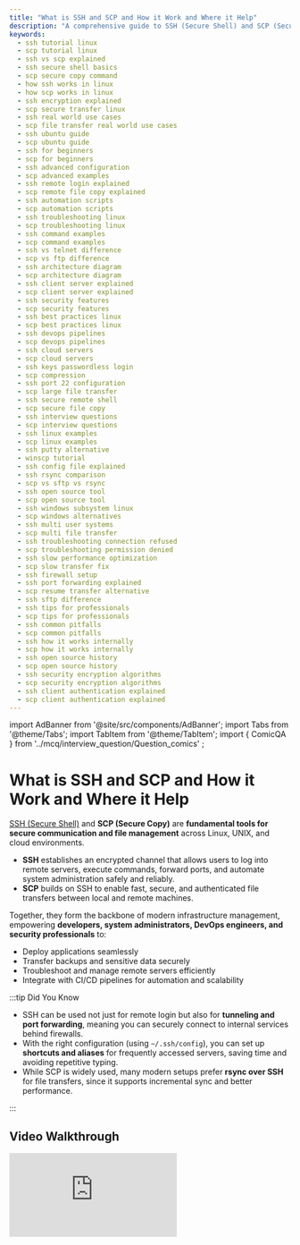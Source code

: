 ```yaml
---
title: "What is SSH and SCP and How it Work and Where it Help"
description: "A comprehensive guide to SSH (Secure Shell) and SCP (Secure Copy), explaining how they work, their architecture, commands, best practices, troubleshooting, and real-world use cases for developers, system administrators, and DevOps engineers."
keywords:
  - ssh tutorial linux
  - scp tutorial linux
  - ssh vs scp explained
  - ssh secure shell basics
  - scp secure copy command
  - how ssh works in linux
  - how scp works in linux
  - ssh encryption explained
  - scp secure transfer linux
  - ssh real world use cases
  - scp file transfer real world use cases
  - ssh ubuntu guide
  - scp ubuntu guide
  - ssh for beginners
  - scp for beginners
  - ssh advanced configuration
  - scp advanced examples
  - ssh remote login explained
  - scp remote file copy explained
  - ssh automation scripts
  - scp automation scripts
  - ssh troubleshooting linux
  - scp troubleshooting linux
  - ssh command examples
  - scp command examples
  - ssh vs telnet difference
  - scp vs ftp difference
  - ssh architecture diagram
  - scp architecture diagram
  - ssh client server explained
  - scp client server explained
  - ssh security features
  - scp security features
  - ssh best practices linux
  - scp best practices linux
  - ssh devops pipelines
  - scp devops pipelines
  - ssh cloud servers
  - scp cloud servers
  - ssh keys passwordless login
  - scp compression
  - ssh port 22 configuration
  - scp large file transfer
  - ssh secure remote shell
  - scp secure file copy
  - ssh interview questions
  - scp interview questions
  - ssh linux examples
  - scp linux examples
  - ssh putty alternative
  - winscp tutorial
  - ssh config file explained
  - ssh rsync comparison
  - scp vs sftp vs rsync
  - ssh open source tool
  - scp open source tool
  - ssh windows subsystem linux
  - scp windows alternatives
  - ssh multi user systems
  - scp multi file transfer
  - ssh troubleshooting connection refused
  - scp troubleshooting permission denied
  - ssh slow performance optimization
  - scp slow transfer fix
  - ssh firewall setup
  - ssh port forwarding explained
  - scp resume transfer alternative
  - ssh sftp difference
  - ssh tips for professionals
  - scp tips for professionals
  - ssh common pitfalls
  - scp common pitfalls
  - ssh how it works internally
  - scp how it works internally
  - ssh open source history
  - scp open source history
  - ssh security encryption algorithms
  - scp security encryption algorithms
  - ssh client authentication explained
  - scp client authentication explained
---
```


import AdBanner from '@site/src/components/AdBanner';
import Tabs from '@theme/Tabs';
import TabItem from '@theme/TabItem';
import { ComicQA } from '../mcq/interview_question/Question_comics' ;

# What is SSH and SCP and How it Work and Where it Help

[SSH (Secure Shell)](https://www.openssh.com/) and **SCP (Secure Copy)** are **fundamental tools for secure communication and file management** across Linux, UNIX, and cloud environments.

* **SSH** establishes an encrypted channel that allows users to log into remote servers, execute commands, forward ports, and automate system administration safely and reliably.
* **SCP** builds on SSH to enable fast, secure, and authenticated file transfers between local and remote machines.

Together, they form the backbone of modern infrastructure management, empowering **developers, system administrators, DevOps engineers, and security professionals** to:

* Deploy applications seamlessly
* Transfer backups and sensitive data securely
* Troubleshoot and manage remote servers efficiently
* Integrate with CI/CD pipelines for automation and scalability

:::tip Did You Know
* SSH can be used not just for remote login but also for **tunneling and port forwarding**, meaning you can securely connect to internal services behind firewalls.
* With the right configuration (using `~/.ssh/config`), you can set up **shortcuts and aliases** for frequently accessed servers, saving time and avoiding repetitive typing.
* While SCP is widely used, many modern setups prefer **rsync over SSH** for file transfers, since it supports incremental sync and better performance.

:::

<div>
    <AdBanner />
</div>


## Video Walkthrough

<Tabs>
<TabItem value="video1" label="SSH & SCP Basics">
<div style={{ position: 'relative', paddingBottom: '56.25%', height: 0, overflow: 'hidden' }}>
  <iframe
    src="https://www.youtube.com/embed/3wp_KeTnbi8"
    title="How SSH and SCP Works"
    style={{ position: 'absolute', top: 0, left: 0, width: '100%', height: '100%' }}
    frameBorder="0"
    allow="accelerometer; autoplay; clipboard-write; encrypted-media; gyroscope; picture-in-picture"
    allowFullScreen
  />
</div>
</TabItem>

<TabItem value="playlist" label="How GPU Works">
  <div style={{ position: 'relative', paddingBottom: '56.25%', height: 0, overflow: 'hidden' }}>
  <iframe
    src="https://www.youtube.com/embed/2jtmDTQbYf4"
    title="How GPU Works Playlist"
    style={{ position: 'absolute', top: 0, left: 0, width: '100%', height: '100%' }}
    frameBorder="0"
    allow="accelerometer; autoplay; clipboard-write; encrypted-media; gyroscope; picture-in-picture"
    allowFullScreen
  />
</div>
</TabItem>
</Tabs>

<div>
  <AdBanner />
</div>

---

# Table of Contents – SSH & SCP Guide
1. [Introduction: Why SSH & SCP?](#section-1-why-we-need-ssh-and-scp)
   - [Why secure remote access matters](#why-secure-remote-access-matters)
   - [What is SSH?](#what-is-ssh)
   - [What is SCP?](#what-is-scp)
   - [Real-world use cases](#real-world-use-cases)

2. [Step 1: SSH – Secure Remote Login](#section-2-ssh--secure-remote-login)

3. [Step 2: Pro SSH Usage](#section-3-pro-ssh-usage)
   - [Using a custom port](#using-a-custom-port)
   - [Running a remote command](#running-a-remote-command)
   - [Automating with SSH keys](#automating-with-ssh-keys)

4. [Step 3: SCP – Secure File Transfer](#section-4-scp--secure-file-transfer)
   - [Syntax](#syntax)
   - [Upload a file to remote](#upload-a-file-to-remote)
   - [Download from remote](#download-from-remote)
   - [Copy entire project folder](#copy-entire-project-folder)

5. [Step 4: Best Practices & Troubleshooting](#section-5-best-practices--troubleshooting)

6. [SSH vs SCP vs Alternatives](#section-6-ssh-vs-scp-vs-alternatives)

7. [Architecture Diagram](#section-7-architecture-diagram)

8. [FAQ](#faq)

9. [Expert Insight and What’s Next](#expert-insight-and-whats-next)
---

## Section 1: Why We Need SSH and SCP

In the early days of computing, administrators and developers had to be **physically present** at the machine to interact with it. As organizations grew and computer systems became distributed across offices, data centers, and later, the cloud, this approach became impractical.

###### Why secure remote access matters

**Remote access** was the solution. It allows a user to connect to a computer or server from anywhere in the world
 and:
* Manage systems without being physically present.
* Fix issues and deploy applications in real time.
* Access resources (databases, storage, or applications) that are hosted elsewhere.
* Support distributed teams working across different geographies.

Without remote access, every software update, server restart, or configuration change would require someone to **be on-site at the machine** a serious bottleneck in today’s fast-moving IT and cloud environments.

Before SSH, administrators used [Telnet](https://en.wikipedia.org/wiki/Telnet) and FTP, which transmitted everything including passwords in plain text. Any attacker on the same network could **sniff traffic and steal credentials**. Usernames, passwords, and even session data were exposed, making it easy for attackers to intercept and steal sensitive information.

This security gap created the need for a **safer alternative** and that’s where **SSH (Secure Shell)** came in. By adding **encryption, authentication, and integrity checks**, SSH made remote access secure, reliable, and scalabl


:::tip ssh  solve
SSH solved this by introducing **encryption, authentication, and integrity checks**, making it the de-facto standard for remote access.
:::

###### What is SSH?

SSH (Secure Shell) is a cryptographic network protocol that establishes a secure, encrypted session between a client and a server. 
It ensures that all communication—including commands, data, and authentication credentials is protected from eavesdropping, tampering, or impersonation.

SSH allows you to:
- Log into remote servers as if you were physically present.
- Execute administrative commands securely on remote machines.
- Forward or tunnel network traffic, providing secure access to internal services behind firewalls.
- Automate DevOps workflows using SSH keys, eliminating repetitive password entry in scripts and CI/CD pipelines.

:::caution just for information

*SSH was developed by ***Tatu Ylönen in 1995*** at the ***Helsinki University of Technology***, Finland, in response to growing security concerns over the use of Telnet and rlogin, which transmitted credentials in plain text.*

> **Today, it is the industry-standard protocol for secure remote administration across Linux, UNIX, and cloud environments.**
- More details: [RFC 4251 – The Secure Shell Protocol Architecture](https://www.rfc-editor.org/rfc/rfc4251).
:::

<div>
  <AdBanner />
</div>


###### What is SCP?

**SCP (Secure Copy Protocol)** is a command-line tool for **secure file transfer** between local and remote systems. Unlike older protocols like FTP, SCP **does not require a separate daemon**—it leverages SSH for both authentication and encryption.

SCP is ideal for:

* Quick, one-off file or directory transfers.
* Uploading deployment packages to servers.
* Downloading logs, backups, or configuration files.

:::tip think to know
**History & Developer:** 
> *SCP was introduced alongside SSH in the mid-1990s and was also **developed by Tatu Ylönen**. It was designed as a secure alternative to the traditional `rcp` command.*

**Open Source:** 
> *SCP is part of the **OpenSSH project**, which is open source and distributed under a BSD-style license. This makes it freely available to view, modify, and distribute, contributing to its widespread adoption across Linux, UNIX, and cloud environments.*

**Pro Tip:** 
> *For larger directories or frequent syncing, `rsync -e ssh` is often preferred over SCP, as it supports incremental transfers, compression, and better performance.*
:::

<div>
  <AdBanner />
</div>


###### Real-World Use Cases

* **Developers:** 
> *Seamlessly **deploy code, configuration files, or updates** to remote servers without exposing passwords. SSH and SCP make it safe to work across development, staging, and production environments, ensuring your workflow remains secure and efficient.*

* **System Administrators:** 
> *Perform **emergency maintenance, patch updates, or configuration changes** on servers and cloud VMs from anywhere. Secure remote access reduces downtime and allows admins to troubleshoot issues quickly without physical presence.*

* **DevOps Engineers:** 
> *Efficiently **move build artifacts, logs, and deployment packages** across different stages of CI/CD pipelines. Using SSH and SCP ensures automation scripts can transfer files securely and reliably between servers or containers.*

* **Security Teams:** 
> *Here **Collect log, audit data, and sensitive information** from production systems without risking leaks. 
Encrypted transfers prevent interception, helping teams maintain compliance and safeguard critical infrastructure.*


## Section 2: SSH – Secure Remote Login

Before using SSH, **port 22 (the default SSH port)** must be open and accessible, because this is how clients communicate with the SSH server. Depending on your operating system, the installation and enabling process differs slightly.

<Tabs>
<TabItem value="linux" label="Linux">

```rust
# Ubuntu/Debian
sudo apt-get update
sudo apt-get install openssh-client openssh-server
```

- **Enabling the Firewall**
```rust
sudo systemctl enable ssh
sudo systemctl start ssh
sudo systemctl status ssh
```

- RHEL/CentOS
```rust
sudo yum install openssh-clients openssh-server
```


</TabItem>
<TabItem value="mac" label="macOS">

```rust
# Enable Remote Login
sudo systemsetup -setremotelogin on
```

</TabItem>

<TabItem value="windows" label="Windows">

```powershell
# Install OpenSSH Server
Add-WindowsCapability -Online -Name OpenSSH.Server~~~~0.0.1.0
```

- **Start & enable SSH service**

Start-Service sshd
Set-Service -Name sshd -StartupType 'Automatic'

- **Allow SSH through firewall**
```rust
New-NetFirewallRule `
  -Name "sshd" `
  -DisplayName "OpenSSH SSH Server" `
  -Enabled True `
  -Direction Inbound `
  -Protocol TCP `
  -LocalPort 22 `
  -Action Allow
```

</TabItem>
</Tabs>

###### Basic syntax


```rust
ssh <your-username>@<remote-host-ip>
```

**Steps to find the values:**

1. **Find your local username** (the account you use to log in to the remote machine):

```bash
whoami
```

2. **Find the remote host IP** (the machine you want to connect to):

```rust
ip addr show       # Linux
ifconfig           # Linux/macOS (older systems)
ipconfig           # Windows
```

3. **Combine them in the SSH command:**

```rust
ssh aitr@192.168.0.106
```

> 💡 For more details on finding your machine IP, see: [Know Your Machine IP](https://www.compilersutra.com/docs/linux/know_machine_ip/)


###### Troubleshooting

* **Connection refused** → Ensure `sshd` is running: `systemctl status ssh`.
* **Permission denied (publickey)** → Check SSH keys or use `ssh-copy-id`.
* **Host unreachable** → Verify firewall rules and network routes.


<div>
  <AdBanner />
</div>



## Section 3: Pro SSH Usage

By default, SSH uses **port 22**, but some servers may run SSH on a different port for security reasons. You can connect using the `-p` option:

```rust
ssh -p 2222 user@remote_host
```

* Replace `2222` with the server’s SSH port.
* Replace `user` with your remote username and `remote_host` with the server’s IP or hostname.


###### 2. Running a Remote Command

SSH allows you to **execute a command on a remote machine** without logging in interactively:

```rust
ssh user@remote_host "df -h /"
```

* This example shows disk usage of the root directory (`/`).
* Any command enclosed in quotes will run on the remote server and return the output locally.


###### 3. Automating Logins with SSH Keys

SSH keys allow **password-less authentication**, improving security and enabling automation in scripts and CI/CD pipelines.

**Step 1: Generate a key pair**

```rust
ssh-keygen -t ed25519 -C "your_email@example.com"
```

* `-t ed25519` specifies the modern, secure key type.
* `-C` adds a comment (usually your email) for identification.
* Follow prompts to save the key (`~/.ssh/id_ed25519` by default).

**Step 2: Copy the public key to the remote server**

```rust
ssh-copy-id user@remote_host
```

* This installs your public key in the remote server’s `~/.ssh/authorized_keys` file.
* After this, you can log in without entering a password:

```rust
ssh user@remote_host
```

> **Pro Tip:** Protect your private key with a passphrase and use `ssh-agent` to cache it for convenience.

## Section 4: SCP – Secure File Transfer

Coming next week

## FAQ

<ComicQA
question="1) How do I check my IP address on Linux?"
answer="Use the `ip addr` command."
code={`ip addr`}
example="// Lists all interfaces and IP addresses."
whenToUse="When setting up SSH connections or troubleshooting networking."
/>

<ComicQA
question="2) Can I transfer directories using SCP?"
answer="Yes, with the `-r` flag."
code={`scp -r mydir user@server:/backup/`}
example="// Copies entire folder recursively."
whenToUse="When moving project folders or backups."
/>

<ComicQA
question="3) Is SCP safe?"
answer="Yes, SCP inherits SSH encryption and authentication."
code={`scp file user@server:/secure/`}
example="// Transfers files with confidentiality and integrity."
whenToUse="When transferring files across insecure networks."
/>

<ComicQA
question="4) What are Windows alternatives to SSH & SCP?"
answer="Use [PuTTY](https://www.putty.org/), [WinSCP](https://winscp.net/), or Windows Subsystem for Linux (WSL)."
code={`putty.exe`}
example="// Secure login from Windows to Linux servers."
whenToUse="When working from a Windows machine without native OpenSSH."
/>

---

## Expert Insight and What’s Next

SSH and SCP are **essential building blocks** of secure infrastructure. They are not only used directly but also power tools like:

* **Git over SSH** for source control.
* **Ansible** and **Terraform** for infrastructure automation.
* **Kubernetes kubectl** over SSH tunnels.
* **CI/CD pipelines** that deploy applications remotely.

Next steps:

* Learn advanced [SSH config files](https://man.openbsd.org/ssh_config).
* Explore [SSH port forwarding](https://www.ssh.com/academy/ssh/tunneling) and tunnels.
* Use [rsync](https://linux.die.net/man/1/rsync) for resumable and efficient transfers.

<div>
  <AdBanner />
</div>



<Tabs>
  <TabItem value="docs" label="📚 Documentation">
             - [CompilerSutra Home](https://compilersutra.com)
                - [CompilerSutra Homepage (Alt)](https://compilersutra.com/)
                - [Getting Started Guide](https://compilersutra.com/get-started)
                - [Newsletter Signup](https://compilersutra.com/newsletter)
                - [Skip to Content (Accessibility)](https://compilersutra.com#__docusaurus_skipToContent_fallback)


  </TabItem>

  <TabItem value="tutorials" label="📖 Tutorials & Guides">

        - [AI Documentation](https://compilersutra.com/docs/Ai)
        - [DSA Overview](https://compilersutra.com/docs/DSA/)
        - [DSA Detailed Guide](https://compilersutra.com/docs/DSA/DSA)
        - [MLIR Introduction](https://compilersutra.com/docs/MLIR/intro)
        - [TVM for Beginners](https://compilersutra.com/docs/tvm-for-beginners)
        - [Python Tutorial](https://compilersutra.com/docs/python/python_tutorial)
        - [C++ Tutorial](https://compilersutra.com/docs/c++/CppTutorial)
        - [C++ Main File Explained](https://compilersutra.com/docs/c++/c++_main_file)
        - [Compiler Design Basics](https://compilersutra.com/docs/compilers/compiler)
        - [OpenCL for GPU Programming](https://compilersutra.com/docs/gpu/opencl)
        - [LLVM Introduction](https://compilersutra.com/docs/llvm/intro-to-llvm)
        - [Introduction to Linux](https://compilersutra.com/docs/linux/intro_to_linux)

  </TabItem>

  <TabItem value="assessments" label="📝 Assessments">

        - [C++ MCQs](https://compilersutra.com/docs/mcq/cpp_mcqs)
        - [C++ Interview MCQs](https://compilersutra.com/docs/mcq/interview_question/cpp_interview_mcqs)

  </TabItem>

  <TabItem value="projects" label="🛠️ Projects">

            - [Project Documentation](https://compilersutra.com/docs/Project)
            - [Project Index](https://compilersutra.com/docs/project/)
            - [Graphics Pipeline Overview](https://compilersutra.com/docs/The_Graphic_Rendering_Pipeline)
            - [Graphic Rendering Pipeline (Alt)](https://compilersutra.com/docs/the_graphic_rendering_pipeline/)

  </TabItem>

  <TabItem value="resources" label="🌍 External Resources">

            - [LLVM Official Docs](https://llvm.org/docs/)
            - [Ask Any Question On Quora](https://compilersutra.quora.com)
            - [GitHub: FixIt Project](https://github.com/aabhinavg1/FixIt)
            - [GitHub Sponsors Page](https://github.com/sponsors/aabhinavg1)

  </TabItem>

  <TabItem value="social" label="📣 Social Media">

            - [🐦 Twitter - CompilerSutra](https://twitter.com/CompilerSutra)
            - [💼 LinkedIn - Abhinav](https://www.linkedin.com/in/abhinavcompilerllvm/)
            - [📺 YouTube - CompilerSutra](https://www.youtube.com/@compilersutra)

  </TabItem>
</Tabs>

